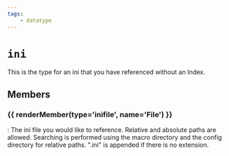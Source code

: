 ```yaml
---
tags:
    - datatype
---
```

# `ini`

This is the type for an ini that you have referenced without an Index.

## Members

### {{ renderMember(type='inifile', name='File') }} 

:   The ini file you would like to reference.  Relative and absolute paths are allowed.  Searching is performed using the macro directory and the config directory for relative paths.  ".ini" is appended if there is no extension.

[int]: datatype-int.md
[string]: datatype-string.md
[achievementobj]: datatype-achievementobj.md
[bool]: datatype-bool.md
[time]: datatype-time.md
[achievement]: datatype-achievement.md
[achievementcat]: datatype-achievementcat.md
[altability]: datatype-altability.md
[spell]: datatype-spell.md
[bandolieritem]: #bandolieritem-datatype
[int64]: datatype-int64.md
[timestamp]: datatype-timestamp.md
[float]: datatype-float.md
[buff]: datatype-buff.md
[spawn]: datatype-spawn.md
[auratype]: datatype-auratype.md
[item]: datatype-item.md
[worldlocation]: datatype-worldlocation.md
[ticks]: datatype-ticks.md
[fellowship]: datatype-fellowship.md
[strinrg]: datatype-string.md
[xtarget]: datatype-xtarget.md
[dzmember]: datatype-dzmember.md
[window]: datatype-window.md
[zone]: datatype-zone.md
[fellowshipmember]: datatype-fellowshipmember.md
[class]: datatype-class.md
[heading]: datatype-heading.md
[ground]: datatype-ground.md
[inifile]: datatype-inifile.md
